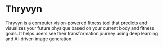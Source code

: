# Thryvyn
Thryvyn is a computer vision-powered fitness tool that predicts and visualizes your future physique based on your current body and fitness goals. It helps users see their transformation journey using deep learning and AI-driven image generation.
